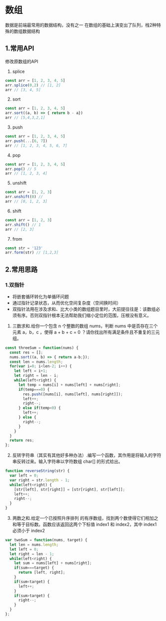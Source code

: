 # 数组
数据是前端最常用的数据结构，没有之一
在数组的基础上演变出了队列，栈2种特殊的数组数据结构

## 1.常用API
修改原数组的API
1. splice
```javascript
const arr = [1, 2, 3, 4, 5]
arr.splice(0,2) // [1, 2]
arr // [3, 4, 5]
```

2. sort 
```javascript
const arr = [1, 2, 3, 4, 5]
arr.sort((a, b) => { return b - a})
arr // [5,4,3,2,1]
```

3. push 
```javascript
const arr = [1, 2, 3, 4, 5]
arr.push(...[6, 7])
arr // [1, 2, 3, 4, 5, 6, 7]
```

4. pop
```javascript
const arr = [1, 2, 3, 4, 5]
arr.pop() // 5
arr // [1, 2, 3, 4]
```

5. unshift 
```javascript
const arr = [1, 2, 3]
arr.unshift(0) // 
arr // [0, 1, 2, 3]
```

6. shift 
```javascript
const arr = [1, 2, 3]
arr.shift() // 1
arr // [2, 3]
```

7. from 
```javascript
const str = '123'
arr.form(str) // [1,2,3]
```

## 2.常用思路
### 1.双指针
* 将嵌套循环转化为单循环问题
* 通过指针记录状态，从而优化空间复杂度（空间换时间）
* 双指针法用在涉及求和、比大小类的数组题目里时，大前提往往是：该数组必须有序。否则双指针根本无法帮助我们缩小定位的范围，压根没有意义。
1. 三数求和.给你一个包含 n 个整数的数组 nums，判断 nums 中是否存在三个元素 a，b，c ，使得 a + b + c = 0 ？请你找出所有满足条件且不重复的三元组。
```javascript
const threeSum = function(nums) {
  const res = [];
  nums.sort((a, b) => { return a-b;});
  const len = nums.length;
  for(var i=0; i<len-2; i++) {
    let left = i+1;
    let right = len - i;
    while(left<right) {
      let temp = nums[i] + nums[left] + nums[right];
      if(temp===0) {
        res.push([nums[i], nums[left], nums[right]]);
        left++;
        right--;
      } else if(temp<0) {
        left++;
      } else {
        right--;
      }
    }
  }
  return res;
};
```

2. 反转字符串（其实有其他好多种办法）.编写一个函数，其作用是将输入的字符串反转过来。输入字符串以字符数组 char[] 的形式给出。
```javascript
function reverseString(str) {
  var left = 0;
  var right = str.length - 1;
  while(left<right) {
    [str[left], str[right]] = [str[right], str[left]];
    left++;
    right--;
  }
}
```

3. 两数之和.给定一个已按照升序排列 的有序数组，找到两个数使得它们相加之和等于目标数。函数应该返回这两个下标值 index1 和 index2，其中 index1 必须小于 index2
```javascript
var twoSum = function(nums, target) {
  let len = nums.length;
  let left = 0;
  let right = len - 1;
  while(left<right) {
    let sum = nums[left] + nums[right];
    if(sum===target) {
      return [left, right];
    }
    if(sum<target) {
      left++;
    }
    if(sum>target) {
      right--;
    }
  }
};

```

